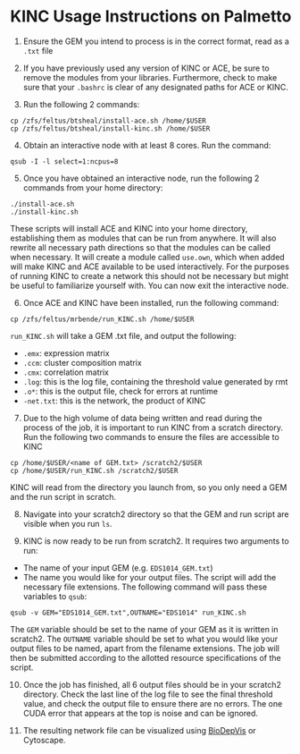 # KINC Usage Instructions on Palmetto

1) Ensure the GEM you intend to process is in the correct format, read as a `.txt` file

2) If you have previously used any version of KINC or ACE, be sure to remove the modules from your libraries. Furthermore, check to make sure that your `.bashrc` is clear of any designated paths for ACE or KINC.

3) Run the following 2 commands:

```
cp /zfs/feltus/btsheal/install-ace.sh /home/$USER
cp /zfs/feltus/btsheal/install-kinc.sh /home/$USER
```

4) Obtain an interactive node with at least 8 cores. Run the command:

```
qsub -I -l select=1:ncpus=8
```

5) Once you have obtained an interactive node, run the following 2 commands from your home directory:

```
./install-ace.sh
./install-kinc.sh
```

These scripts will install ACE and KINC into your home directory, establishing them as modules that can be run from anywhere. It will also rewrite all necessary path directions so that the modules can be called when necessary. It will create a module called `use.own`, which when added will make KINC and ACE available to be used interactively. For the purposes of running KINC to create a network this should not be necessary but might be useful to familiarize yourself with. You can now exit the interactive node.

6) Once ACE and KINC have been installed, run the following command:

```
cp /zfs/feltus/mrbende/run_KINC.sh /home/$USER
```

`run_KINC.sh` will take a GEM .txt file, and output the following:
- `.emx`: expression matrix
- `.ccm`: cluster composition matrix
- `.cmx`: correlation matrix
- `.log`: this is the log file, containing the threshold value generated by rmt
- `.o*`: this is the output file, check for errors at runtime
- `-net.txt`: this is the network, the product of KINC

7) Due to the high volume of data being written and read during the process of the job, it is important to run KINC from a scratch directory. Run the following two commands to ensure the files are accessible to KINC

```
cp /home/$USER/<name of GEM.txt> /scratch2/$USER
cp /home/$USER/run_KINC.sh /scratch2/$USER
```

KINC will read from the directory you launch from, so you only need a GEM and the run script in scratch.

8) Navigate into your scratch2 directory so that the GEM and run script are visible when you run `ls`.

9) KINC is now ready to be run from scratch2. It requires two arguments to run:

- The name of your input GEM (e.g. `EDS1014_GEM.txt`)
- The name you would like for your output files. The script will add the necessary file extensions. The following command will pass these variables to `qsub`:

```
qsub -v GEM="EDS1014_GEM.txt",OUTNAME="EDS1014" run_KINC.sh
```

The `GEM` variable should be set to the name of your GEM as it is written in scratch2. The `OUTNAME` variable should be set to what you would like your output files to be named, apart from the filename extensions. The job will then be submitted according to the allotted resource specifications of the script.

10) Once the job has finished, all 6 output files should be in your scratch2 directory. Check the last line of the log file to see the final threshold value, and check the output file to ensure there are no errors. The one CUDA error that appears at the top is noise and can be ignored.

11) The resulting network file can be visualized using [BioDepVis](https://github.com/SystemsGenetics/BioDepVis.git) or Cytoscape.
